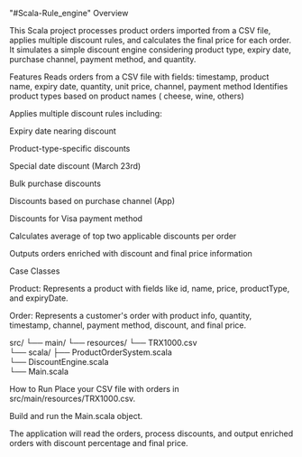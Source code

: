 "#Scala-Rule_engine" 
Overview

This Scala project processes product orders imported from a CSV file, applies multiple discount rules, and calculates the final price for each order. It simulates a simple discount engine considering product type, expiry date, purchase channel, payment method, and quantity.

Features
Reads orders from a CSV file with fields:
timestamp, product name, expiry date, quantity, unit price, channel, payment method
Identifies product types based on product names ( cheese, wine, others)

Applies multiple discount rules including:

Expiry date nearing discount

Product-type-specific discounts

Special date discount (March 23rd)

Bulk purchase discounts

Discounts based on purchase channel (App)

Discounts for Visa payment method

Calculates average of top two applicable discounts per order

Outputs orders enriched with discount and final price information

Case Classes

Product: Represents a product with fields like id, name, price, productType, and expiryDate.

Order: Represents a customer's order with product info, quantity, timestamp, channel, payment method, discount, and final price.



src/
 └── main/
      └── resources/
           └── TRX1000.csv        
 └── scala/
      ├── ProductOrderSystem.scala  
      └── DiscountEngine.scala      
      └── Main.scala                    


How to Run
Place your CSV file with orders in src/main/resources/TRX1000.csv.

Build and run the Main.scala object.

The application will read the orders, process discounts, and output enriched orders with discount percentage and final price.

